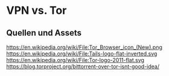 # VPN vs. Tor

## Quellen und Assets
https://en.wikipedia.org/wiki/File:Tor_Browser_icon_(New).png  
https://en.wikipedia.org/wiki/File:Tails-logo-flat-inverted.svg  
https://en.wikipedia.org/wiki/File:Tor-logo-2011-flat.svg  
https://blog.torproject.org/bittorrent-over-tor-isnt-good-idea/  
